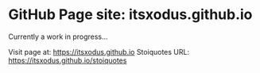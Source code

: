 # GitHub Page site: itsxodus.github.io

Currently a work in progress...

Visit page at: https://itsxodus.github.io
Stoiquotes URL: https://itsxodus.github.io/stoiquotes
